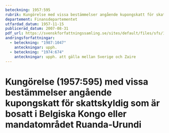 ```yaml
---
beteckning: 1957:595
rubrik: Kungörelse med vissa bestämmelser angående kupongskatt för skattskyldig som är bosatt i Belgiska Kongo eller mandatområdet Ruanda-Urundi
departement: Finansdepartementet
utfardad_datum: 1957-11-15
publicerad_datum: 2007-08-31
pdf_url: https://svenskforfattningssamling.se/sites/default/files/sfs/1957-11/SFS1957-595.pdf
andringsforfattningar:
  - beteckning: "1987:1047"
    anteckningar: upph.
  - beteckning: "1974:674"
    anteckningar: upph. att gälla mellan Sverige och Zaire
---
```


# Kungörelse (1957:595) med vissa bestämmelser angående kupongskatt för skattskyldig som är bosatt i Belgiska Kongo eller mandatområdet Ruanda-Urundi